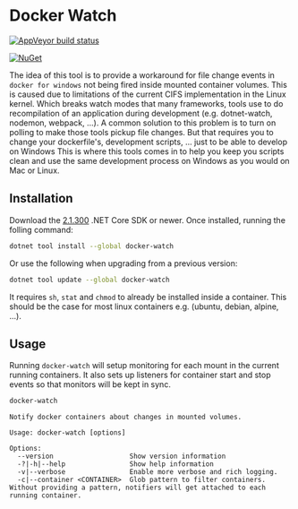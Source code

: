 # Docker Watch

[![AppVeyor build status][appveyor-badge]](https://ci.appveyor.com/project/nickvandyck/docker-watch/branch/master)

[appveyor-badge]: https://img.shields.io/appveyor/ci/nickvandyck/docker-watch/master.svg?label=appveyor&style=flat-square

[![NuGet][main-nuget-badge]][main-nuget]

[main-nuget]: https://www.nuget.org/packages/docker-watch/
[main-nuget-badge]: https://img.shields.io/nuget/v/docker-watch.svg?style=flat-square&label=nuget


The idea of this tool is to provide a workaround for file change events in `docker for windows` not being fired inside mounted container volumes.
This is caused due to limitations of the current CIFS implementation in the Linux kernel. Which breaks watch modes that many frameworks, tools use to
do recompilation of an application during development (e.g. dotnet-watch, nodemon, webpack, ...). A common solution to this problem is to turn on polling
to make those tools pickup file changes. But that requires you to change your dockerfile's, development scripts, ... just to be able to develop on Windows
This is where this tools comes in to help you keep you scripts clean and use the same development process on Windows as you would on Mac or Linux.

## Installation

Download the [2.1.300](https://www.microsoft.com/net/download/windows) .NET Core SDK or newer.
Once installed, running the folling command:

```sh
dotnet tool install --global docker-watch
```

Or use the following when upgrading from a previous version:

```sh
dotnet tool update --global docker-watch
```

It requires `sh`, `stat` and `chmod` to already be installed inside a container. This
should be the case for most linux containers e.g. (ubuntu, debian, alpine, ...).

## Usage
Running `docker-watch` will setup monitoring for each mount in the current running containers.
It also sets up listeners for container start and stop events so that monitors will be kept in sync.

```sh
docker-watch
```

```
Notify docker containers about changes in mounted volumes.

Usage: docker-watch [options]

Options:
  --version                   Show version information
  -?|-h|--help                Show help information
  -v|--verbose                Enable more verbose and rich logging.
  -c|--container <CONTAINER>  Glob pattern to filter containers. Without providing a pattern, notifiers will get attached to each running container.
```
